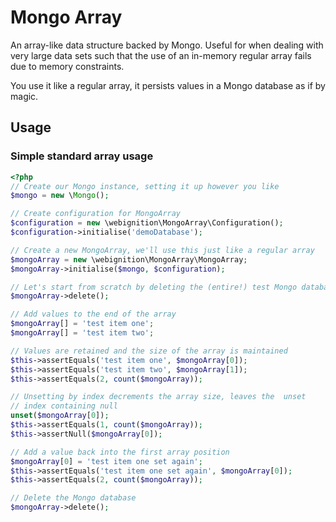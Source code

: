 Mongo Array
===========

An array-like data structure backed by Mongo. Useful for when dealing with very 
large data sets such that the use of an in-memory regular array fails due to 
memory constraints.

You use it like a regular array, it persists values in a Mongo database as if 
by magic.


Usage
-----

### Simple standard array usage

```php
<?php
// Create our Mongo instance, setting it up however you like
$mongo = new \Mongo();

// Create configuration for MongoArray
$configuration = new \webignition\MongoArray\Configuration();
$configuration->initialise('demoDatabase');

// Create a new MongoArray, we'll use this just like a regular array
$mongoArray = new \webignition\MongoArray\MongoArray;
$mongoArray->initialise($mongo, $configuration);

// Let's start from scratch by deleting the (entire!) test Mongo database
$mongoArray->delete(); 

// Add values to the end of the array
$mongoArray[] = 'test item one';
$mongoArray[] = 'test item two'; 

// Values are retained and the size of the array is maintained
$this->assertEquals('test item one', $mongoArray[0]);
$this->assertEquals('test item two', $mongoArray[1]);
$this->assertEquals(2, count($mongoArray));

// Unsetting by index decrements the array size, leaves the  unset
// index containing null
unset($mongoArray[0]);
$this->assertEquals(1, count($mongoArray));
$this->assertNull($mongoArray[0]);

// Add a value back into the first array position
$mongoArray[0] = 'test item one set again';
$this->assertEquals('test item one set again', $mongoArray[0]);
$this->assertEquals(2, count($mongoArray));

// Delete the Mongo database
$mongoArray->delete();  
```
